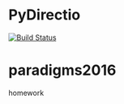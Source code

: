 # PyDirectio
[![Build Status](https://travis-ci.org/GrigoryBartosh/paradigms2016.svg?branch=master)](travis-ci.org/GrigoryBartosh/paradigms2016)

# paradigms2016
homework
